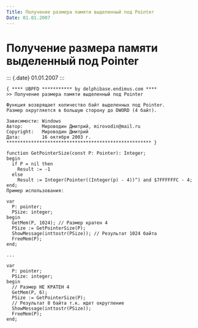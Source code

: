 ```yaml
---
Title: Получение размера памяти выделенный под Pointer
Date: 01.01.2007
---
```



Получение размера памяти выделенный под Pointer
===============================================

::: {.date}
01.01.2007
:::

    { **** UBPFD *********** by delphibase.endimus.com ****
    >> Получение размера памяти выделенный под Pointer
     
    Функция возврящает количество байт выделенных под Pointer.
    Размер округляется в большую сторону до DWORD (4 байт).
     
    Зависимости: Windows
    Автор:       Мироводин Дмитрий, mirovodin@mail.ru
    Copyright:   Мироводин Дмитрий
    Дата:        16 октября 2003 г.
    ***************************************************** }
     
    function GetPointerSize(const P: Pointer): Integer;
    begin
      if P = nil then
        Result := -1
      else
        Result := Integer(Pointer((Integer(p) - 4))^) and $7FFFFFFC - 4;
    end;
    Пример использования: 
     
    var
      P: pointer;
      PSize: integer;
    begin
      GetMem(P, 1024); // Размер кратен 4
      PSize := GetPointerSize(P);
      ShowMessage(inttostr(PSize)); // Результат 1024 байта
      FreeMem(P);
    end;
     
    ...
     
    var
      P: pointer;
      PSize: integer;
    begin
      // Размер НЕ КРАТЕН 4
      GetMem(P, 6);
      PSize := GetPointerSize(P);
      // Результат 8 байта т.к. идет округление
      ShowMessage(inttostr(PSize));
      FreeMem(P);
    end;

 
